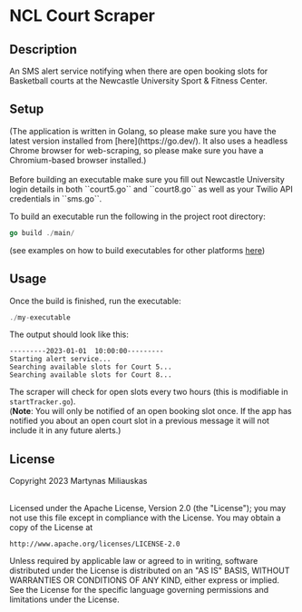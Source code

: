 <h1>NCL Court Scraper</h1>
<h2>Description</h2>
<p>An SMS alert service notifying when there are open booking slots for Basketball courts at the Newcastle University Sport & Fitness Center.</p>

<h2>Setup</h2>
(The application is written in Golang, so please make sure you have the latest version installed from [here](https://go.dev/). 
It also uses a headless Chrome browser for web-scraping, so please make sure you have a Chromium-based browser installed.)
<br><br>
Before building an executable make sure you fill out Newcastle University login details in both ``court5.go`` and 
``court8.go`` as well as your Twilio API credentials in ``sms.go``.

To build an executable run the following in the project root directory:<br>
```go
go build ./main/
```
(see examples on how to build executables for other platforms [here](https://opensource.com/article/21/1/go-cross-compiling))
<h2>Usage</h2>
Once the build is finished, run the executable:

```go
./my-executable
```

The output should look like this:

```text
---------2023-01-01  10:00:00---------
Starting alert service...
Searching available slots for Court 5...
Searching available slots for Court 8...
```

The scraper will check for open slots every two hours (this is modifiable in 
``startTracker.go``). 
<br>(**Note**: You will only be notified of an open booking slot once. If
the app has notified you about an open court slot in a previous message it will not include it in any future alerts.)
<h2>License</h2>

Copyright 2023 Martynas Miliauskas<br><br>

Licensed under the Apache License, Version 2.0 (the "License");
you may not use this file except in compliance with the License.
You may obtain a copy of the License at

    http://www.apache.org/licenses/LICENSE-2.0

Unless required by applicable law or agreed to in writing, software
distributed under the License is distributed on an "AS IS" BASIS,
WITHOUT WARRANTIES OR CONDITIONS OF ANY KIND, either express or implied.
See the License for the specific language governing permissions and
limitations under the License.


